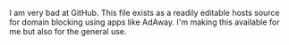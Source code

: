 I am very bad at GitHub.
This file exists as a readily editable hosts source for domain blocking using apps like AdAway.
I'm making this available for me but also for the general use.
